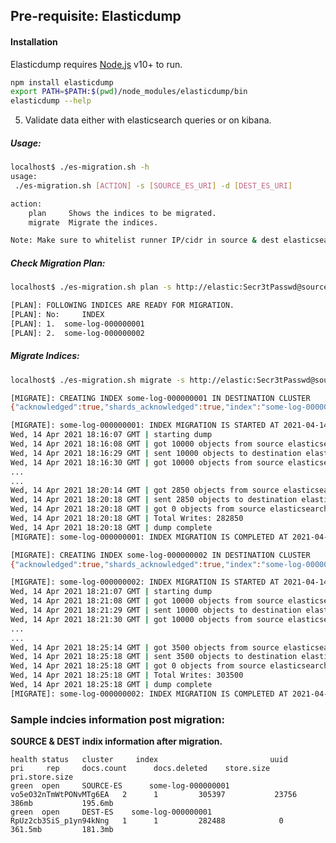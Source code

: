 ## Pre-requisite: Elasticdump
#### Installation

Elasticdump requires [Node.js](https://nodejs.org/) v10+ to run.

```sh
npm install elasticdump
export PATH=$PATH:$(pwd)/node_modules/elasticdump/bin
elasticdump --help
```

5. Validate data either with elasticsearch queries or on kibana.
 
##### Usage:
```sh
localhost$ ./es-migration.sh -h
usage:
 ./es-migration.sh [ACTION] -s [SOURCE_ES_URI] -d [DEST_ES_URI] 

action: 
	plan	 Shows the indices to be migrated. 
	migrate	 Migrate the indices.

Note: Make sure to whitelist runner IP/cidr in source & dest elasticsearch.
```

##### Check Migration Plan:

```sh
localhost$ ./es-migration.sh plan -s http://elastic:Secr3tPasswd@source.elasticsearch.com:9200 -d https://elastic:Secr3tPasswd@destination.elasticsearch.com:9200

[PLAN]: FOLLOWING INDICES ARE READY FOR MIGRATION.
[PLAN]: No: 	INDEX
[PLAN]: 1. 	some-log-000000001
[PLAN]: 2. 	some-log-000000002
```

##### Migrate Indices:
```sh
localhost$ ./es-migration.sh migrate -s http://elastic:Secr3tPasswd@source.elasticsearch.com:9200 -d https://elastic:Secr3tPasswd@destination.elasticsearch.com:9200

[MIGRATE]: CREATING INDEX some-log-000000001 IN DESTINATION CLUSTER
{"acknowledged":true,"shards_acknowledged":true,"index":"some-log-000000001"}

[MIGRATE]: some-log-000000001: INDEX MIGRATION IS STARTED AT 2021-04-14::18:16:07.
Wed, 14 Apr 2021 18:16:07 GMT | starting dump
Wed, 14 Apr 2021 18:16:08 GMT | got 10000 objects from source elasticsearch (offset: 0)
Wed, 14 Apr 2021 18:16:29 GMT | sent 10000 objects to destination elasticsearch, wrote 10000
Wed, 14 Apr 2021 18:16:30 GMT | got 10000 objects from source elasticsearch (offset: 10000)
...
...
Wed, 14 Apr 2021 18:20:14 GMT | got 2850 objects from source elasticsearch (offset: 280000)
Wed, 14 Apr 2021 18:20:18 GMT | sent 2850 objects to destination elasticsearch, wrote 2850
Wed, 14 Apr 2021 18:20:18 GMT | got 0 objects from source elasticsearch (offset: 282850)
Wed, 14 Apr 2021 18:20:18 GMT | Total Writes: 282850
Wed, 14 Apr 2021 18:20:18 GMT | dump complete
[MIGRATE]: some-log-000000001: INDEX MIGRATION IS COMPLETED AT 2021-04-14::18:20:19.

[MIGRATE]: CREATING INDEX some-log-000000002 IN DESTINATION CLUSTER
{"acknowledged":true,"shards_acknowledged":true,"index":"some-log-000000002"}

[MIGRATE]: some-log-000000002: INDEX MIGRATION IS STARTED AT 2021-04-14::18:21:07.
Wed, 14 Apr 2021 18:21:07 GMT | starting dump
Wed, 14 Apr 2021 18:21:08 GMT | got 10000 objects from source elasticsearch (offset: 0)
Wed, 14 Apr 2021 18:21:29 GMT | sent 10000 objects to destination elasticsearch, wrote 10000
Wed, 14 Apr 2021 18:21:30 GMT | got 10000 objects from source elasticsearch (offset: 10000)
...
...
Wed, 14 Apr 2021 18:25:14 GMT | got 3500 objects from source elasticsearch (offset: 300000)
Wed, 14 Apr 2021 18:25:18 GMT | sent 3500 objects to destination elasticsearch, wrote 3500
Wed, 14 Apr 2021 18:25:18 GMT | got 0 objects from source elasticsearch (offset: 303500)
Wed, 14 Apr 2021 18:25:18 GMT | Total Writes: 303500
Wed, 14 Apr 2021 18:25:18 GMT | dump complete
[MIGRATE]: some-log-000000002: INDEX MIGRATION IS COMPLETED AT 2021-04-14::18:25:19.
```

### Sample indcies information post migration:
**SOURCE & DEST indix information after migration.**

    health status   cluster     index                         uuid                    pri     rep     docs.count      docs.deleted    store.size      pri.store.size
    green  open     SOURCE-ES      some-log-000000001     vo5eO32nTmWtPONvMTg6EA   2      1         305397           23756           386mb           195.6mb
    green  open     DEST-ES    some-log-000000001     RpUz2cb3SiS_p1yn94kNng   1      1         282488            0              361.5mb         181.3mb
   